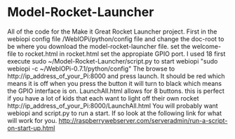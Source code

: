 # Model-Rocket-Launcher
All of the code for the Make it Great Rocket Launcher project. 
First in the webiopi config file /WebIOPi/python/config file and change the doc-root to be where you download the 
model-rocket-launcher file. 
set the welcome-file to rocket.html 
in rocket.html set the appropiate GPIO port. I used 18
first execute sudo ~/Model-Rocket-Launcher/script.py
to start webiopi "sudo webiopi -c ~/WebIOPi-0.7.1/python/config"
The browse to http://ip_address_of_your_Pi:8000 and press launch. It should be red which means it is off 
when you press the button it will turn to black which means the GPIO interface is on. 
LaunchAll.html allows for 8 buttons. this is perfect if you have a lot of kids that each want to light off their own rocket
http://ip_address_of_your_Pi:8000/LaunchAll.html
You will probably want webiopi and script.py to run a start. If so look at the following link for what will work for you. http://raspberrywebserver.com/serveradmin/run-a-script-on-start-up.html

